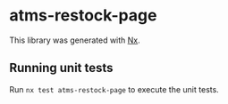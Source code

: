 # atms-restock-page

This library was generated with [Nx](https://nx.dev).

## Running unit tests

Run `nx test atms-restock-page` to execute the unit tests.
